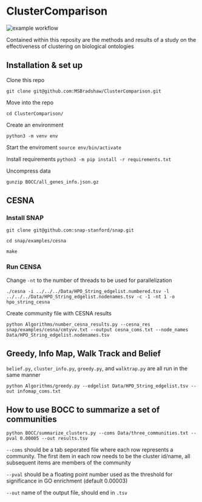 # ClusterComparison

![example workflow](https://github.com/MSBradshaw/ClusterComparison/actions/workflows/ci.yml/badge.svg)

Contained within this reposity are the methods and results of a study on the effectiveness of clustering on biological ontologies

## Installation & set up

Clone this repo

`git clone git@github.com:MSBradshaw/ClusterComparison.git`

Move into the repo

`cd ClusterComparison/`

Create an environment

`python3 -m venv env`

Start the enviroment
`source env/bin/activate`

Install requirements
`python3 -m pip install -r requirements.txt`

Uncompress data

`gunzip BOCC/all_genes_info.json.gz`


## CESNA

### Install SNAP

`git clone git@github.com:snap-stanford/snap.git`

`cd snap/examples/cesna`

`make`

### Run CENSA

Change `-nt` to the number of threads to be used for parallelization

`./cesna -i ../../../Data/HPO_String_edgelist.numbered.tsv -l ../../../Data/HPO_String_edgelist.nodenames.tsv -c -1 -nt 1 -o hpo_string_cesna`

Create community file with CESNA results

`python Algorithms/number_cesna_results.py --cesna_res snap/examples/cesna/cmtyvv.txt --output cesna_coms.txt --node_names Data/HPO_String_edgelist.nodenames.tsv`

## Greedy, Info Map, Walk Track and Belief

`belief.py`, `cluster_info.py`, `greedy.py`, and `walktrap.py` are all run in the same manner

`python Algorithms/greedy.py --edgelist Data/HPO_String_edgelist.tsv --out infomap_coms.txt`


## How to use BOCC to summarize a set of communities

`python BOCC/summarize_clusters.py --coms Data/three_communities.txt --pval 0.00005 --out results.tsv`

`--coms` should be a tab seporated file where each row represents a community. The first item in each row needs to be the cluster id/name, all subsequent items are members of the community

`--pval` should be a floating point number used as the threshold for significance in GO enrichment (default 0.00003)

`--out` name of the output file, should end in `.tsv`
